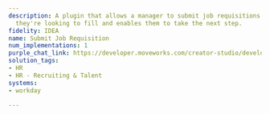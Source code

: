 ```yaml
---
description: A plugin that allows a manager to submit job requisitions for a role
  they're looking to fill and enables them to take the next step.
fidelity: IDEA
name: Submit Job Requisition
num_implementations: 1
purple_chat_link: https://developer.moveworks.com/creator-studio/developer-tools/purple-chat-builder/?workspace=%7B%22title%22%3A%22My+Workspace%22%2C%22botSettings%22%3A%7B%7D%2C%22mocks%22%3A%5B%7B%22id%22%3A2877%2C%22title%22%3A%22Mock+1%22%2C%22transcript%22%3A%7B%22settings%22%3A%7B%22colorStyle%22%3A%22LIGHT%22%2C%22startTime%22%3A%2211%3A43+AM%22%2C%22defaultPerson%22%3A%22PAUL%22%2C%22editable%22%3Atrue%7D%2C%22messages%22%3A%5B%7B%22from%22%3A%22USER%22%2C%22text%22%3A%22%3Cp%3EI+need+to+open+additional+headcount+for+a+new+data+engineer+on+my+team.%3Cbr%3E%3C%2Fp%3E%22%7D%2C%7B%22from%22%3A%22BOT%22%2C%22text%22%3A%22%3Cp%3ESure%2C+I+can+help+you+submit+a+job+requisition.%3Cbr%3E%3Cbr%3EIt+sounds+like+you%27re+referring+to+one+of+our+job+requisition+templates%3A+%3Cb%3ESenior+Data+Engineer+%3C%2Fb%3E%3Cbr%3E%3C%2Fp%3E%22%2C%22cards%22%3A%5B%7B%22title%22%3A%22%3Cp%3EDo+you+want+to+proceed+with+this+job+requisition+template%3F%3Cbr%3E%3C%2Fp%3E%22%2C%22text%22%3A%22%3Cp%3EYou+can+read+the+full+job+requisition+template+%3Ca+href%3D%5C%22https%3A%2F%2Fcompanyhr.com%2Fjob-requisitions%2Ftemplates%2Fsenior-data-engineer%5C%22%3Ehere%3C%2Fa%3E.%3Cbr%3E%3C%2Fp%3E%22%2C%22buttons%22%3A%5B%7B%22style%22%3A%22PRIMARY%22%2C%22text%22%3A%22Yes%22%7D%2C%7B%22text%22%3A%22Start+from+scratch%22%7D%5D%7D%5D%7D%2C%7B%22from%22%3A%22USER%22%2C%22text%22%3A%22%3Cp%3EYes%2C+let%27s+use+the+template.%3Cbr%3E%3C%2Fp%3E%22%7D%2C%7B%22from%22%3A%22BOT%22%2C%22text%22%3A%22%3Cp%3EGreat%2C+can+you+share+a+business+justification+for+this+new+role%3F%3Cbr%3E%3C%2Fp%3E%22%7D%2C%7B%22from%22%3A%22USER%22%2C%22text%22%3A%22%3Cp%3EComing+off+the+RnD+leadership+planning+sync%2C+we%27re+looking+to+invest+in+more+data+products+this+quarter.+We+need+one+additional+headcount+to+drive+an+initiative+to+upgrade+our+data+ETL+infrastructure.%3Cbr%3E%3C%2Fp%3E%22%7D%2C%7B%22from%22%3A%22BOT%22%2C%22text%22%3A%22%3Cp%3EGot+it%2C+thanks%21%3Cbr%3E%3C%2Fp%3E%22%2C%22cards%22%3A%5B%7B%22title%22%3A%22%3Cp%3EPlease+confirm+the+job+requisition+details%3Cbr%3E%3C%2Fp%3E%22%2C%22text%22%3A%22%3Cp%3E%3Cb%3ERole%3C%2Fb%3E%3A+Senior+Data+Engineer%3Cbr%3E%3Cb%3EJob+Description%3A+%3C%2Fb%3E%3Ca+href%3D%5C%22https%3A%2F%2Fcompanyhr.com%2Fjob-requisitions%2Ftemplates%2Fsenior-data-engineer%5C%22%3EView+template%3C%2Fa%3E%3Cbr%3E%3Cb%3ENumber+of+Heads%3A+%3C%2Fb%3E1%3Cbr%3E%3Cb%3EBusiness+Justification%3A+%3C%2Fb%3ENeeded+to+execute+on+new+data+ETL+infrastructure+to+support+data+products.+Discussed+during+RnD+leadership+sync.%3Cbr%3E%3C%2Fp%3E%22%2C%22buttons%22%3A%5B%7B%22style%22%3A%22PRIMARY%22%2C%22text%22%3A%22Submit+job+requisition%22%7D%2C%7B%22text%22%3A%22Edit+Details%22%7D%2C%7B%22text%22%3A%22Cancel%22%7D%5D%7D%5D%7D%5D%7D%7D%5D%7D
solution_tags:
- HR
- HR - Recruiting & Talent
systems:
- workday

---
```

